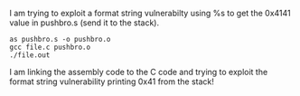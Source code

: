 I am trying to exploit a format string vulnerabilty using %s to get the 0x4141 value in pushbro.s (send it to the stack).

```
as pushbro.s -o pushbro.o
gcc file.c pushbro.o
./file.out
```

I am linking the assembly code to the C code and trying to exploit the format string vulnerability printing 0x41 from the stack!
